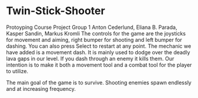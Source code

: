 # Twin-Stick-Shooter
Protoyping Course Project
Group 1
Anton Cederlund, Eliana B. Parada, Kasper Sandin, Markus Kromli
The controls for the game are the joysticks for movement and aiming, right bumper for shooting and left bumper for dashing. You can also press Select to restart at any point.
The mechanic we have added is a movement dash.
	It is mainly used to dodge over the deadly lava gaps in our level. If you dash through an enemy it kills them. Our intention is to make it both a movement tool and a combat tool for the player to utilize. 

The main goal of the game is to survive. Shooting enemies spawn endlessly and at increasing frequency. 


